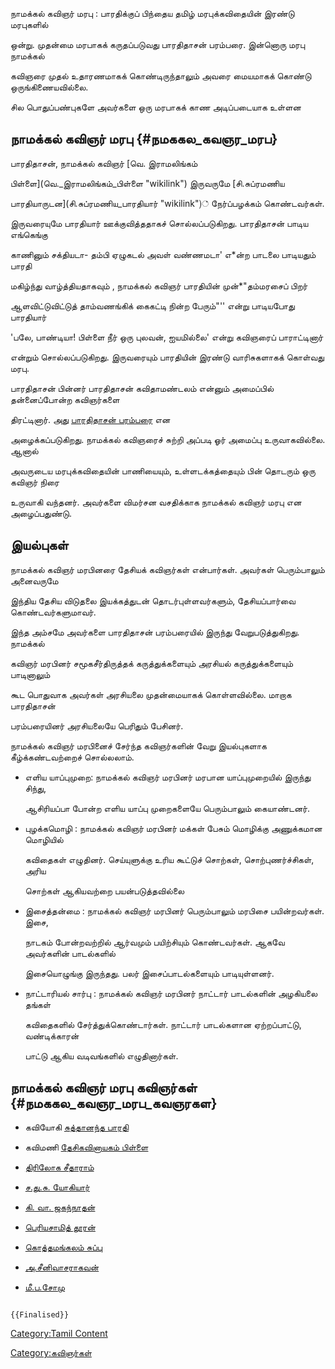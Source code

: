 நாமக்கல் கவிஞர் மரபு : பாரதிக்குப் பிந்தைய தமிழ் மரபுக்கவிதையின் இரண்டு மரபுகளில்
ஒன்று. முதன்மை மரபாகக் கருதப்படுவது பாரதிதாசன் பரம்பரை. இன்னொரு மரபு நாமக்கல்
கவிஞரை முதல் உதாரணமாகக் கொண்டிருந்தாலும் அவரை மையமாகக் கொண்டு ஒருங்கிணையவில்லை.
சில பொதுப்பண்புகளே அவர்களை ஒரு மரபாகக் காண அடிப்படையாக உள்ளன

## நாமக்கல் கவிஞர் மரபு {#நமககல_கவஞர_மரப}

பாரதிதாசன், நாமக்கல் கவிஞர் [வெ. இராமலிங்கம்
பிள்ளை](வெ._இராமலிங்கம்_பிள்ளை "wikilink") இருவருமே [சி.சுப்ரமணிய
பாரதியாருடன](சி.சுப்ரமணிய_பாரதியார் "wikilink")் நேர்ப்பழக்கம் கொண்டவர்கள்.
இருவரையுமே பாரதியார் ஊக்குவித்ததாகச் சொல்லப்படுகிறது. பாரதிதாசன் பாடிய எங்கெங்கு
காணினும் சக்தியடா- தம்பி ஏழுகடல் அவள் வண்ணமடா\' எ*ன்ற பாடலை பாடியதும் பாரதி
மகிழ்ந்து வாழ்த்தியதாகவும் , நாமக்கல் கவிஞர் பாரதியின் முன்*\"தம்மரசைப் பிறர்
ஆளவிட்டுவிட்டுத் தாம்வணங்கிக் கைகட்டி நின்ற பேரும்\"\'\' என்று பாடியபோது பாரதியார்
\'பலே, பாண்டியா! பிள்ளை நீர் ஒரு புலவன், ஐயமில்லை' என்று கவிஞரைப் பாராட்டினார்
என்றும் சொல்லப்படுகிறது. இருவரையும் பாரதியின் இரண்டு வாரிசுகளாகக் கொள்வது மரபு.

பாரதிதாசன் பின்னர் பாரதிதாசன் கவிதாமண்டலம் என்னும் அமைப்பில் தன்னைப்போன்ற கவிஞர்களை
திரட்டினார். அது [பாரதிதாசன் பரம்பரை](பாரதிதாசன்_பரம்பரை "wikilink") என
அழைக்கப்படுகிறது. நாமக்கல் கவிஞரைச் சுற்றி அப்படி ஓர் அமைப்பு உருவாகவில்லை. ஆனால்
அவருடைய மரபுக்கவிதையின் பாணியையும், உள்ளடக்கத்தையும் பின் தொடரும் ஒரு கவிஞர் நிரை
உருவாகி வந்தனர். அவர்களை விமர்சன வசதிக்காக நாமக்கல் கவிஞர் மரபு என அழைப்பதுண்டு.

## இயல்புகள்

நாமக்கல் கவிஞர் மரபினரை தேசியக் கவிஞர்கள் என்பார்கள். அவர்கள் பெரும்பாலும் அனைவருமே
இந்திய தேசிய விடுதலை இயக்கத்துடன் தொடர்புள்ளவர்களும், தேசியப்பார்வை கொண்டவர்களுமாவர்.
இந்த அம்சமே அவர்களை பாரதிதாசன் பரம்பரையில் இருந்து வேறுபடுத்துகிறது. நாமக்கல்
கவிஞர் மரபினர் சமூகசீர்திருத்தக் கருத்துக்களையும் அரசியல் கருத்துக்களையும் பாடினாலும்
கூட பொதுவாக அவர்கள் அரசியலை முதன்மையாகக் கொள்ளவில்லை. மாறாக பாரதிதாசன்
பரம்பரையினர் அரசியலையே பெரிதும் பேசினர்.

நாமக்கல் கவிஞர் மரபினைச் சேர்ந்த கவிஞர்களின் வேறு இயல்புகளாக கீழ்க்கண்டவற்றைச் சொல்லலாம்.

-   எளிய யாப்புமுறை: நாமக்கல் கவிஞர் மரபினர் மரபான யாப்புமுறையில் இருந்து சிந்து,
    ஆசிரியப்பா போன்ற எளிய யாப்பு முறைகளையே பெரும்பாலும் கையாண்டனர்.
-   புழக்கமொழி : நாமக்கல் கவிஞர் மரபினர் மக்கள் பேசும் மொழிக்கு அணுக்கமான மொழியில்
    கவிதைகள் எழுதினர். செய்யுளுக்கு உரிய கூட்டுச் சொற்கள், சொற்புணர்ச்சிகள், அரிய
    சொற்கள் ஆகியவற்றை பயன்படுத்தவில்லை
-   இசைத்தன்மை : நாமக்கல் கவிஞர் மரபினர் பெரும்பாலும் மரபிசை பயின்றவர்கள். இசை,
    நாடகம் போன்றவற்றில் ஆர்வமும் பயிற்சியும் கொண்டவர்கள். ஆகவே அவர்களின் பாடல்களில்
    இசையொழுங்கு இருந்தது. பலர் இசைப்பாடல்களையும் பாடியுள்ளனர்.
-   நாட்டாரியல் சார்பு : நாமக்கல் கவிஞர் மரபினர் நாட்டார் பாடல்களின் அழகியலை தங்கள்
    கவிதைகளில் சேர்த்துக்கொண்டார்கள். நாட்டார் பாடல்களான ஏற்றப்பாட்டு, வண்டிக்காரன்
    பாட்டு ஆகிய வடிவங்களில் எழுதினார்கள்.

## நாமக்கல் கவிஞர் மரபு கவிஞர்கள் {#நமககல_கவஞர_மரப_கவஞரகள}

-   கவியோகி [சுத்தானந்த பாரதி](சுத்தானந்த_பாரதி "wikilink")
-   கவிமணி [தேசிகவினாயகம் பிள்ளை](தேசிகவினாயகம்_பிள்ளை "wikilink")
-   [திரிலோக சீதாராம்](திரிலோக_சீதாராம் "wikilink")
-   [ச.து.சு. யோகியார்](ச.து.சு._யோகியார் "wikilink")
-   [கி. வா. ஜகந்நாதன்](கி._வா._ஜகந்நாதன் "wikilink")
-   [பெரியசாமித் தூரன்](பெரியசாமித்_தூரன் "wikilink")
-   [கொத்தமங்கலம் சுப்பு](கொத்தமங்கலம்_சுப்பு "wikilink")
-   [அ.சீனிவாசராகவன்](அ.சீனிவாசராகவன் "wikilink")
-   [மீ.ப.சோமு](மீ.ப.சோமு "wikilink")

```{=mediawiki}
{{Finalised}}
```
[Category:Tamil Content](Category:Tamil_Content "wikilink")
[Category:கவிஞர்கள்](Category:கவிஞர்கள் "wikilink")
